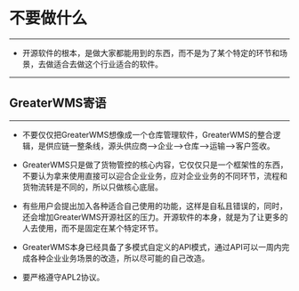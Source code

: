 # 不要做什么

---

- 开源软件的根本，是做大家都能用到的东西，而不是为了某个特定的环节和场景，去做适合去做这个行业适合的软件。

---

## GreaterWMS寄语

---

- 不要仅仅把GreaterWMS想像成一个仓库管理软件，GreaterWMS的整合逻辑，是供应链一整条线，源头供应商-->企业-->仓库-->运输-->客户签收。

- GreaterWMS只是做了货物管控的核心内容，它仅仅只是一个框架性的东西，不要认为拿来使用直接可以迎合企业业务，应对企业业务的不同环节，流程和货物流转是不同的，所以只做核心底层。

- 有些用户会提出加入各种适合自己使用的功能，这样是自私且错误的，同时，还会增加GreaterWMS开源社区的压力。开源软件的本身，就是为了让更多的人去使用，而不是固定在某个特定环节。

- GreaterWMS本身已经具备了多模式自定义的API模式，通过API可以一周内完成各种企业业务场景的改造，所以尽可能的自己改造。

- 要严格遵守APL2协议。